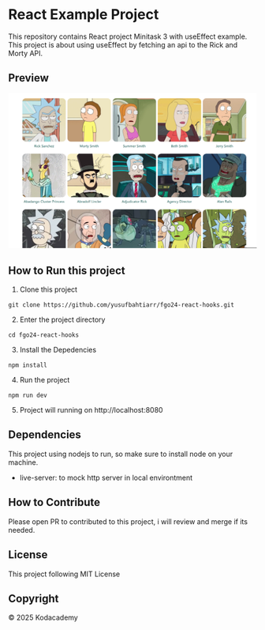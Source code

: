 # React Example Project
This repository contains React project Minitask 3 with useEffect example. This project is about using useEffect by fetching an api to the Rick and Morty API.

## Preview
![Preview](Screenshot.png)

## How to Run this project

1. Clone this project
```
git clone https://github.com/yusufbahtiarr/fgo24-react-hooks.git
```
2. Enter the project directory
```
cd fgo24-react-hooks
```
3. Install the Depedencies
```
npm install
```
4. Run the project
```
npm run dev
```
5. Project will running on http://localhost:8080

## Dependencies

This project using nodejs to run, so make sure to install node on your machine.
- live-server: to mock http server in local environtment

## How to Contribute

Please open PR to contributed to this project, i will review and merge if its needed.

## License

This project following MIT License

## Copyright
&copy; 2025 Kodacademy
